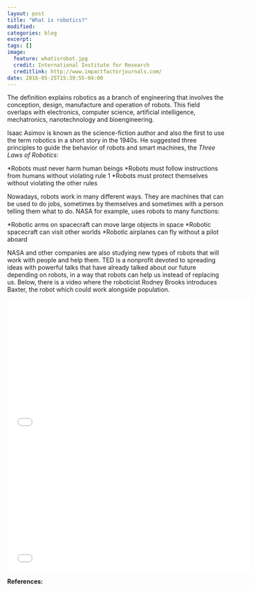 ```yaml
---
layout: post
title: "What is robotics?"
modified:
categories: blog
excerpt:
tags: []
image:
  feature: whatisrobot.jpg
  credit: International Institute for Research
  creditlink: http://www.impactfactorjournals.com/
date: 2016-05-25T15:39:55-04:00
---
```


The definition explains robotics as a branch of engineering that involves the conception, design, manufacture and operation of robots. This field overlaps with electronics, computer science, artificial intelligence, mechatronics, nanotechnology and bioengineering.

Isaac Asimov is known as the science-fiction author and also the first to use the term robotics in a short story in the 1940s. He suggested three principles to guide the behavior of robots and smart machines, the _Three Laws of Robotics_:

*Robots must never harm human beings
*Robots must follow instructions from humans without violating rule 1
*Robots must protect themselves without violating the other rules

Nowadays, robots work in many different ways. They are machines that can be used to do jobs, sometimes by themselves and sometimes with a person telling them what to do. NASA for example, uses robots to many functions:

*Robotic arms on spacecraft can move large objects in space
*Robotic spacecraft can visit other worlds
*Robotic airplanes can fly without a pilot aboard

NASA and other companies are also studying new types of robots that will work with people and help them. TED is a nonprofit devoted to spreading ideas with powerful talks that have already talked about our future depending on robots, in a way that robots can help us instead of replacing us. Below, there is a video where the roboticist Rodney Brooks introduces Baxter, the robot which could work alongside population.

<iframe width="560" height="315" src="//www.youtube.com/embed/pdSp4Y4GOQs" frameborder="0"> </iframe>

<iframe width="560" height="315" src="//www.youtube.com/watch?v=nA-J0510Pxs" frameborder="0"> </iframe>

**References:**


[jekyll-gh]: https://github.com/jekyll/jekyll
[jekyll]:    http://jekyllrb.com
